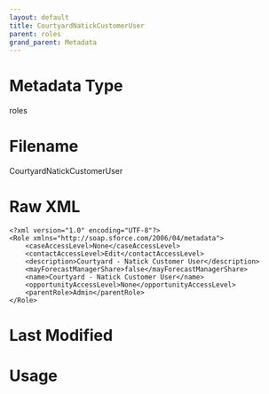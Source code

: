 ```yaml
---
layout: default
title: CourtyardNatickCustomerUser
parent: roles
grand_parent: Metadata
---
```

# Metadata Type
roles


# Filename 
CourtyardNatickCustomerUser


# Raw XML
```
<?xml version="1.0" encoding="UTF-8"?>
<Role xmlns="http://soap.sforce.com/2006/04/metadata">
    <caseAccessLevel>None</caseAccessLevel>
    <contactAccessLevel>Edit</contactAccessLevel>
    <description>Courtyard - Natick Customer User</description>
    <mayForecastManagerShare>false</mayForecastManagerShare>
    <name>Courtyard - Natick Customer User</name>
    <opportunityAccessLevel>None</opportunityAccessLevel>
    <parentRole>Admin</parentRole>
</Role>
```


# Last Modified


# Usage
